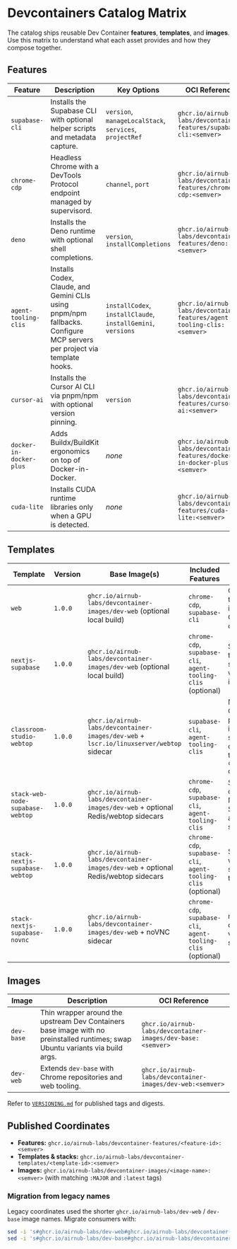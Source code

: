 # Devcontainers Catalog Matrix

The catalog ships reusable Dev Container **features**, **templates**, and **images**. Use this matrix to understand what each asset provides and how they compose together.

## Features

| Feature | Description | Key Options | OCI Reference |
| --- | --- | --- | --- |
| `supabase-cli` | Installs the Supabase CLI with optional helper scripts and metadata capture. | `version`, `manageLocalStack`, `services`, `projectRef` | `ghcr.io/airnub-labs/devcontainer-features/supabase-cli:<semver>` |
| `chrome-cdp` | Headless Chrome with a DevTools Protocol endpoint managed by supervisord. | `channel`, `port` | `ghcr.io/airnub-labs/devcontainer-features/chrome-cdp:<semver>` |
| `deno` | Installs the Deno runtime with optional shell completions. | `version`, `installCompletions` | `ghcr.io/airnub-labs/devcontainer-features/deno:<semver>` |
| `agent-tooling-clis` | Installs Codex, Claude, and Gemini CLIs using pnpm/npm fallbacks. Configure MCP servers per project via template hooks. | `installCodex`, `installClaude`, `installGemini`, `versions` | `ghcr.io/airnub-labs/devcontainer-features/agent-tooling-clis:<semver>` |
| `cursor-ai` | Installs the Cursor AI CLI via pnpm/npm with optional version pinning. | `version` | `ghcr.io/airnub-labs/devcontainer-features/cursor-ai:<semver>` |
| `docker-in-docker-plus` | Adds Buildx/BuildKit ergonomics on top of Docker-in-Docker. | _none_ | `ghcr.io/airnub-labs/devcontainer-features/docker-in-docker-plus:<semver>` |
| `cuda-lite` | Installs CUDA runtime libraries only when a GPU is detected. | _none_ | `ghcr.io/airnub-labs/devcontainer-features/cuda-lite:<semver>` |

## Templates

| Template | Version | Base Image(s) | Included Features | Notes | OCI Reference |
| --- | --- | --- | --- | --- | --- |
| `web` | `1.0.0` | `ghcr.io/airnub-labs/devcontainer-images/dev-web` (optional local build) | `chrome-cdp`, `supabase-cli` | Options toggle the prebuilt image and CDP channel/port. | `ghcr.io/airnub-labs/devcontainer-templates/web:1.0.0` |
| `nextjs-supabase` | `1.0.0` | `ghcr.io/airnub-labs/devcontainer-images/dev-web` (optional local build) | `chrome-cdp`, `supabase-cli`, `agent-tooling-clis` (optional) | Supports turnkey Next.js scaffolding with Supabase integrations. | `ghcr.io/airnub-labs/devcontainer-templates/nextjs-supabase:1.0.0` |
| `classroom-studio-webtop` | `1.0.0` | `ghcr.io/airnub-labs/devcontainer-images/dev-web` + `lscr.io/linuxserver/webtop` sidecar | `supabase-cli`, `agent-tooling-clis` | Managed/none Chrome policy presets mount into the sidecar; override via the `chromePolicies` option. | `ghcr.io/airnub-labs/devcontainer-templates/classroom-studio-webtop:1.0.0` |
| `stack-web-node-supabase-webtop` | `1.0.0` | `ghcr.io/airnub-labs/devcontainer-images/dev-web` + optional Redis/webtop sidecars | `chrome-cdp`, `supabase-cli`, `agent-tooling-clis` | Stack template combining Node tooling, Supabase CLI, and GUI sidecars. | `ghcr.io/airnub-labs/devcontainer-templates/stack-web-node-supabase-webtop:1.0.0` |
| `stack-nextjs-supabase-webtop` | `1.0.0` | `ghcr.io/airnub-labs/devcontainer-images/dev-web` + optional Redis/webtop sidecars | `chrome-cdp`, `supabase-cli`, `agent-tooling-clis` (optional) | Stack template with Next.js scaffolding toggles. | `ghcr.io/airnub-labs/devcontainer-templates/stack-nextjs-supabase-webtop:1.0.0` |
| `stack-nextjs-supabase-novnc` | `1.0.0` | `ghcr.io/airnub-labs/devcontainer-images/dev-web` + noVNC sidecar | `chrome-cdp`, `supabase-cli`, `agent-tooling-clis` (optional) | noVNC desktop variant of the stack. | `ghcr.io/airnub-labs/devcontainer-templates/stack-nextjs-supabase-novnc:1.0.0` |

## Images

| Image | Description | OCI Reference |
| --- | --- | --- |
| `dev-base` | Thin wrapper around the upstream Dev Containers base image with no preinstalled runtimes; swap Ubuntu variants via build args. | `ghcr.io/airnub-labs/devcontainer-images/dev-base:<semver>` |
| `dev-web` | Extends `dev-base` with Chrome repositories and web tooling. | `ghcr.io/airnub-labs/devcontainer-images/dev-web:<semver>` |

Refer to [`VERSIONING.md`](../VERSIONING.md) for published tags and digests.

## Published Coordinates

- **Features:** `ghcr.io/airnub-labs/devcontainer-features/<feature-id>:<semver>`
- **Templates & stacks:** `ghcr.io/airnub-labs/devcontainer-templates/<template-id>:<semver>`
- **Images:** `ghcr.io/airnub-labs/devcontainer-images/<image-name>:<semver>` (with matching `:MAJOR` and `:latest` tags)

### Migration from legacy names

Legacy coordinates used the shorter `ghcr.io/airnub-labs/dev-web` / `dev-base` image names. Migrate consumers with:

```bash
sed -i 's#ghcr.io/airnub-labs/dev-web#ghcr.io/airnub-labs/devcontainer-images/dev-web#g' <file>
sed -i 's#ghcr.io/airnub-labs/dev-base#ghcr.io/airnub-labs/devcontainer-images/dev-base#g' <file>
```
